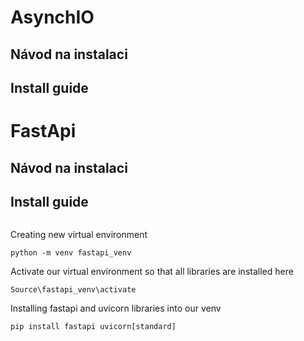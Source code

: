 # AsynchIO
## Návod na instalaci
## Install guide


# FastApi
## Návod na instalaci
## Install guide
```
```
Creating new virtual environment
```
python -m venv fastapi_venv
```
Activate our virtual environment so that all libraries are installed here
```
Source\fastapi_venv\activate
```

Installing fastapi and uvicorn libraries into our venv
```
pip install fastapi uvicorn[standard]
```
